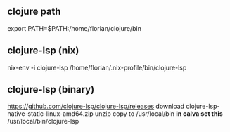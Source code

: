 
## clojure path

 export PATH=$PATH:/home/florian/clojure/bin




## clojure-lsp (nix)
nix-env -i clojure-lsp
/home/florian/.nix-profile/bin/clojure-lsp

## clojure-lsp (binary)
https://github.com/clojure-lsp/clojure-lsp/releases
download clojure-lsp-native-static-linux-amd64.zip
unzip 
copy to /usr/local/bin
**in calva set this**
/usr/local/bin/clojure-lsp

